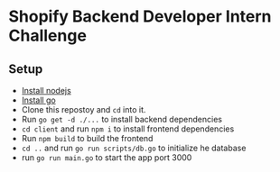 # Shopify Backend Developer Intern Challenge 

## Setup

- [Install nodejs](https://nodejs.org/en/download/)
- [Install go](https://go.dev/doc/install)
- Clone this repostoy and `cd` into it.
- Run `go get -d ./...` to install backend dependencies
- `cd client` and run `npm i` to install frontend dependencies
- Run `npm build` to build the frontend
- `cd ..` and run `go run scripts/db.go` to initialize he database
- run `go run main.go` to start the app port 3000
